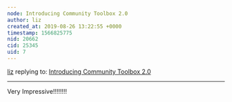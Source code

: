 ```yaml
---
node: Introducing Community Toolbox 2.0
author: liz
created_at: 2019-08-26 13:22:55 +0000
timestamp: 1566825775
nid: 20662
cid: 25345
uid: 7
---
```




[liz](../profile/liz) replying to: [Introducing Community Toolbox 2.0](../notes/icode365/08-25-2019/community-toolbox-work-product)

----
Very Impressive!!!!!!!! 